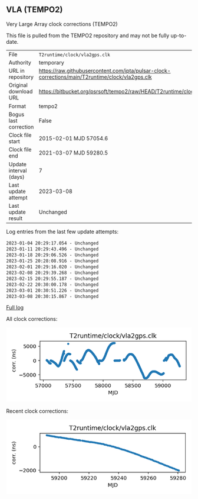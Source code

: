 
## VLA (TEMPO2)

Very Large Array clock corrections (TEMPO2)

This file is pulled from the TEMPO2 repository and may not be fully
up-to-date.

|     |     |
|:--- |:--- |
| File | `T2runtime/clock/vla2gps.clk` |
| Authority | temporary |
| URL in repository | <https://raw.githubusercontent.com/ipta/pulsar-clock-corrections/main/T2runtime/clock/vla2gps.clk> |
| Original download URL | <https://bitbucket.org/psrsoft/tempo2/raw/HEAD/T2runtime/clock/vla2gps.clk> |
| Format | tempo2 |
| Bogus last correction | False |
| Clock file start | 2015-02-01 MJD 57054.6 |
| Clock file end | 2021-03-07 MJD 59280.5 |
| Update interval (days) | 7 |
| Last update attempt | 2023-03-08 |
| Last update result | Unchanged |

Log entries from the last few update attempts:
```
2023-01-04 20:29:17.054 - Unchanged
2023-01-11 20:29:43.496 - Unchanged
2023-01-18 20:29:06.526 - Unchanged
2023-01-25 20:28:08.916 - Unchanged
2023-02-01 20:29:16.020 - Unchanged
2023-02-08 20:29:39.268 - Unchanged
2023-02-15 20:29:55.187 - Unchanged
2023-02-22 20:30:00.178 - Unchanged
2023-03-01 20:30:51.226 - Unchanged
2023-03-08 20:30:15.867 - Unchanged
```
[Full log](https://raw.githubusercontent.com/ipta/pulsar-clock-corrections/main/log/T2runtime/clock/vla2gps.clk.log)


All clock corrections:

![plot of all clock corrections](vla2gps.clk.png "All corrections")

Recent clock corrections:

![plot of recent clock corrections](vla2gps.clk.short.png "Recent corrections")

